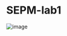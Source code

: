 # SEPM-lab1
![image](https://github.com/Arsalan22as/SEPM-lab/assets/107760152/2c5a5df2-4c59-4df3-b4e7-4a58a3f15413)
